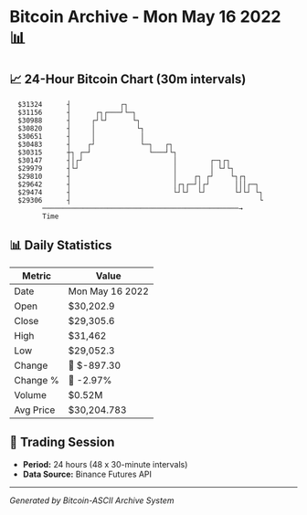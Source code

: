 # Bitcoin Archive - Mon May 16 2022 📊

## 📈 24-Hour Bitcoin Chart (30m intervals)

```
  $31324      ┤            ┌┐                                  
  $31156      ┤      ┌┐┌───┘└─┐                                
  $30988      ┤     ┌┘└┘      └┐                               
  $30820      ┤     │          └┐                              
  $30651      ┤     │           │                              
  $30483      ┤    ┌┘           └─┐   ┌┐                       
  $30315      ┼┐ ┌─┘              └───┘└┐                      
  $30147      ┤│┌┘                      │        ┌─┐┌┐         
  $29979      ┤└┘                       │        │ └┘└┐        
  $29810      ┤                         │    ┌┐ ┌┘    └┐┌┐     
  $29642      ┤                         │┌┐┌─┘│┌┘      │││┌─┐  
  $29474      ┤                         └┘└┘  └┘       └┘└┘ └┐ 
  $29306      ┤                                              └ 
        ────────────────────────────────────────────────→
        Time
```

## 📊 Daily Statistics

| Metric | Value |
|--------|-------|
| Date | Mon May 16 2022 |
| Open | $30,202.9 |
| Close | $29,305.6 |
| High | $31,462 |
| Low | $29,052.3 |
| Change | 🔴 $-897.30 |
| Change % | 🔴 -2.97% |
| Volume | $0.52M |
| Avg Price | $30,204.783 |

## 📅 Trading Session

- **Period:** 24 hours (48 x 30-minute intervals)
- **Data Source:** Binance Futures API

---
*Generated by Bitcoin-ASCII Archive System*
